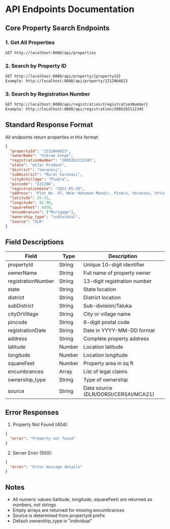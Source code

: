 # API Endpoints Documentation

## Core Property Search Endpoints

### 1. Get All Properties
```bash
GET http://localhost:8080/api/properties
```

### 2. Search by Property ID
```bash
GET http://localhost:8080/api/property/{propertyId}
Example: http://localhost:8080/api/property/2212064823
```

### 3. Search by Registration Number
```bash
GET http://localhost:8080/api/registration/{registrationNumber}
Example: http://localhost:8080/api/registration/2005202112345
```

## Standard Response Format
All endpoints return properties in this format:
```json
{
  "propertyId": "2212064823",
  "ownerName": "Vikram Singh",
  "registrationNumber": "2005202112345",
  "state": "Uttar Pradesh",
  "district": "Varanasi", 
  "subDistrict": "Rural Varanasi",
  "cityOrVillage": "Pindra",
  "pincode": "221206",
  "registrationDate": "2021-05-20",
  "address": "Plot No. 47, Near Hanuman Mandir, Pindra, Varanasi, Uttar Pradesh - 221206",
  "latitude": 25.32,
  "longitude": 82.98,
  "squareFeet": 4350,
  "encumbrances": ["Mortgage"],
  "ownership_type": "individual",
  "source": "DLR"
}
```

## Field Descriptions

| Field | Type | Description |
|-------|------|-------------|
| propertyId | String | Unique 10-digit identifier |
| ownerName | String | Full name of property owner |
| registrationNumber | String | 13-digit registration number |
| state | String | State location |
| district | String | District location |
| subDistrict | String | Sub-division/Taluka |
| cityOrVillage | String | City or village name |
| pincode | String | 6-digit postal code |
| registrationDate | String | Date in YYYY-MM-DD format |
| address | String | Complete property address |
| latitude | Number | Location latitude |
| longitude | Number | Location longitude |
| squareFeet | Number | Property area in sq ft |
| encumbrances | Array | List of legal claims |
| ownership_type | String | Type of ownership |
| source | String | Data source (DLR/DORSI/CERSAI/MCA21) |

## Error Responses

1. Property Not Found (404):
```json
{
  "error": "Property not found"
}
```

2. Server Error (500):
```json
{
  "error": "Error message details"
}
```

## Notes
- All numeric values (latitude, longitude, squareFeet) are returned as numbers, not strings
- Empty arrays are returned for missing encumbrances
- Source is determined from propertyId prefix
- Default ownership_type is "individual"
